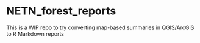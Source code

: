 # NETN_forest_reports
This is a WIP repo to try converting map-based summaries in QGIS/ArcGIS to R Markdown reports
